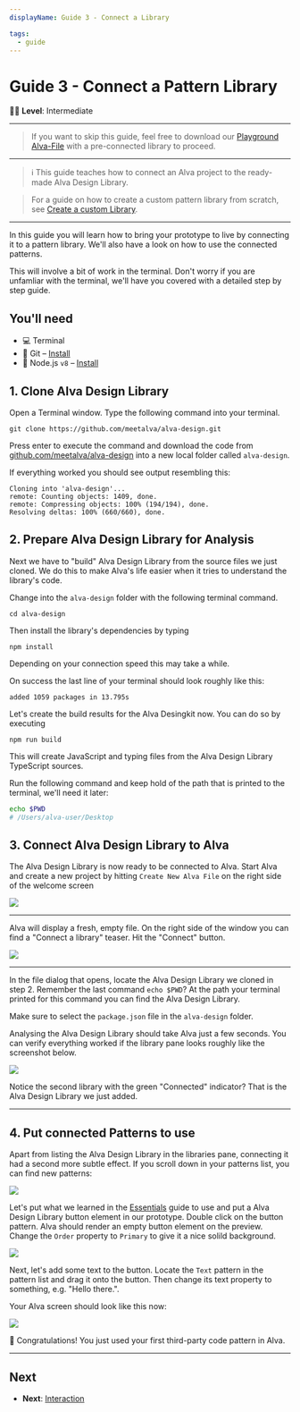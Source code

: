 ```yaml
---
displayName: Guide 3 - Connect a Library

tags:
  - guide
---
```


#  Guide 3 - Connect a Pattern Library

:woman_student: **Level**: Intermediate

---

> If you want to skip this guide, feel free to download our [Playground Alva-File](http://media.meetalva.io/file/Website.alva) with a pre-connected library to proceed.

---

> :information_source: This guide teaches how to connect an Alva project to the ready-made Alva Design Library. 

> For a guide on how to create a custom pattern library from scratch, see [Create a custom Library](./doc/docs/guides/create-library?guides-enabled=true).

---

In this guide you will learn how to bring your prototype to live by connecting it to a pattern library. We'll also have a look on how to use the connected patterns.

This will involve a bit of work in the terminal. Don't worry if you are unfamliar with the terminal, we'll have you covered with a detailed step by step guide.

## You'll need

* :computer: Terminal
* :evergreen_tree: Git – [Install](https://git-scm.com/)
* :turtle: Node.js `v8` – [Install](https://nodejs.org/en/)


## 1. Clone Alva Design Library

Open a Terminal window. Type the following command into your terminal.

```
git clone https://github.com/meetalva/alva-design.git
```

Press enter to execute the command and download the code from [github.com/meetalva/alva-design](https://github.com/meetalva/alva-design) into a new local folder called `alva-design`.

If everything worked you should see output resembling this:

```
Cloning into 'alva-design'...
remote: Counting objects: 1409, done.
remote: Compressing objects: 100% (194/194), done.
Resolving deltas: 100% (660/660), done.
```

## 2. Prepare Alva Design Library for Analysis

Next we have to "build" Alva Design Library from the source files we just cloned. 
We do this to make Alva's life easier when it tries to understand the library's code.

Change into the `alva-design` folder with the following terminal command.

```
cd alva-design
```

Then install the library's dependencies by typing

```
npm install
```

Depending on your connection speed this may take a while.

On success the last line of your terminal should look roughly like this:

```
added 1059 packages in 13.795s
```

Let's create the build results for the Alva Desingkit now. You can do so by executing

```
npm run build
```

This will create JavaScript and typing files from the Alva Design Library TypeScript sources.

Run the following command and keep hold of the path that is printed to the terminal, we'll need it later:

```sh
echo $PWD
# /Users/alva-user/Desktop
```

## 3. Connect Alva Design Library to Alva 

The Alva Design Library is now ready to be connected to Alva. Start Alva and create a new project by hitting `Create New Alva File` on the right side of the welcome screen

![](https://media.meetalva.io//splash.svg)

---

Alva will display a fresh, empty file. On the right side of the window you can find a "Connect a library" teaser. Hit the "Connect" button.

![](https://media.meetalva.io/connect-teaser.svg)

---

In the file dialog that opens, locate the Alva Design Library we cloned in step 2. Remember the last command `echo $PWD`? At the path your terminal printed for this command you can find the Alva Design Library.

Make sure to select the `package.json` file in the `alva-design` folder. 

Analysing the Alva Design Library should take Alva just a few seconds. 
You can verify everything worked if the library pane looks roughly like the screenshot below. 

![](https://media.meetalva.io/libraries.svg)

Notice the second library with the green "Connected" indicator? That is the Alva Design Library we just added.

---

## 4. Put connected Patterns to use

Apart from listing the Alva Design Library in the libraries pane, connecting it had a second more subtle effect. 
If you scroll down in your patterns list, you can find new patterns:

![](https://media.meetalva.io/pattern-list.png)

Let's put what we learned in the [Essentials](./doc/docs/guides/essentials?guides-enabled=true) guide to use and 
put a Alva Design Library button element in our prototype. Double click on the button pattern. Alva should render an empty button element on the preview. Change the `Order` property to `Primary` to give it a nice solild background.

![](https://media.meetalva.io/empty-button.png)

Next, let's add some text to the button. Locate the `Text` pattern in the pattern list and drag it onto the
button. Then change its text property to something, e.g. "Hello there.". 

Your Alva screen should look like this now:

![](https://media.meetalva.io/text-button.png)

:tada: Congratulations! You just used your first third-party code pattern in Alva. 

---

## Next

* **Next**: [Interaction](./doc/docs/guides/interaction?guides-enabled=true)
